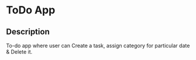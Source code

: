 # ToDo App
## Description
To-do app where user can Create a task, assign category for particular date & Delete it.
